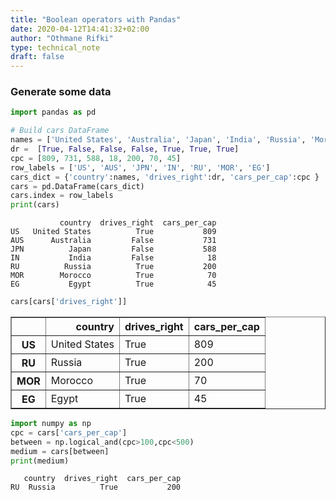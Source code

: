 ```yaml
---
title: "Boolean operators with Pandas"
date: 2020-04-12T14:41:32+02:00
author: "Othmane Rifki"
type: technical_note
draft: false
---
```



### Generate some data


```python
import pandas as pd

# Build cars DataFrame
names = ['United States', 'Australia', 'Japan', 'India', 'Russia', 'Morocco', 'Egypt']
dr =  [True, False, False, False, True, True, True]
cpc = [809, 731, 588, 18, 200, 70, 45]
row_labels = ['US', 'AUS', 'JPN', 'IN', 'RU', 'MOR', 'EG']
cars_dict = {'country':names, 'drives_right':dr, 'cars_per_cap':cpc }
cars = pd.DataFrame(cars_dict)
cars.index = row_labels
print(cars)
```

               country  drives_right  cars_per_cap
    US   United States          True           809
    AUS      Australia         False           731
    JPN          Japan         False           588
    IN           India         False            18
    RU          Russia          True           200
    MOR        Morocco          True            70
    EG           Egypt          True            45



```python
cars[cars['drives_right']]
```




<div>
<style scoped>
    .dataframe tbody tr th:only-of-type {
        vertical-align: middle;
    }

    .dataframe tbody tr th {
        vertical-align: top;
    }

    .dataframe thead th {
        text-align: right;
    }
</style>
<table border="1" class="dataframe">
  <thead>
    <tr style="text-align: right;">
      <th></th>
      <th>country</th>
      <th>drives_right</th>
      <th>cars_per_cap</th>
    </tr>
  </thead>
  <tbody>
    <tr>
      <th>US</th>
      <td>United States</td>
      <td>True</td>
      <td>809</td>
    </tr>
    <tr>
      <th>RU</th>
      <td>Russia</td>
      <td>True</td>
      <td>200</td>
    </tr>
    <tr>
      <th>MOR</th>
      <td>Morocco</td>
      <td>True</td>
      <td>70</td>
    </tr>
    <tr>
      <th>EG</th>
      <td>Egypt</td>
      <td>True</td>
      <td>45</td>
    </tr>
  </tbody>
</table>
</div>




```python
import numpy as np
cpc = cars['cars_per_cap']
between = np.logical_and(cpc>100,cpc<500)
medium = cars[between]
print(medium)
```

       country  drives_right  cars_per_cap
    RU  Russia          True           200



```python

```
